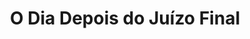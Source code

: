 ---
Numero: 402
title: O Dia Depois do Juízo Final
Autor: James Blish
Co-autor: 
Ano-de-Publicacao: 1991
Titulo-original: The Day After Judgement
Tradutor: Raul de Sousa Machado
Co-tradutor: 
Ano-de-edicao: 1971
alias: James-Blish
Autor2-alias: 
Tradutor1-alias: Raul-de-Sousa-Machado
Tradutor2-alias: 
Titulo-link: 402-O-Dia-Depois-do-Juizo-Final
Capa: António Pedro
pags: 322
Capa-link: Antonio-Pedro
---
